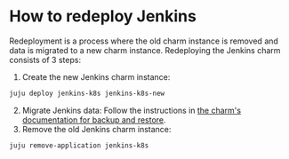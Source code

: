 # How to redeploy Jenkins

Redeployment is a process where the old charm instance is removed and data is migrated to a new charm instance. Redeploying the Jenkins charm consists of 3 steps:

1. Create the new Jenkins charm instance:
```bash
juju deploy jenkins-k8s jenkins-k8s-new
```
2. Migrate Jenkins data: Follow the instructions in [the charm's documentation for backup and restore](https://charmhub.io/jenkins-k8s/docs/backup-and-restore-jenkins).
3. Remove the old Jenkins charm instance:
```bash
juju remove-application jenkins-k8s
```
